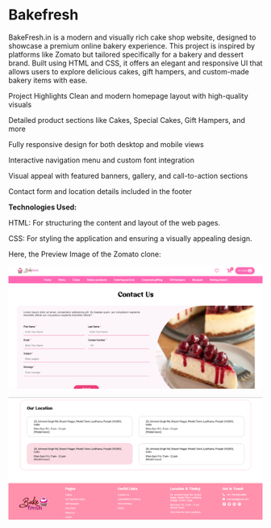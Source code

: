 # Bakefresh


BakeFresh.in is a modern and visually rich cake shop website, designed to showcase a premium online bakery experience. This project is inspired by platforms like Zomato but tailored specifically for a bakery and dessert brand. Built using HTML and CSS, it offers an elegant and responsive UI that allows users to explore delicious cakes, gift hampers, and custom-made bakery items with ease.

Project Highlights
Clean and modern homepage layout with high-quality visuals

Detailed product sections like Cakes, Special Cakes, Gift Hampers, and more

Fully responsive design for both desktop and mobile views

Interactive navigation menu and custom font integration

Visual appeal with featured banners, gallery, and call-to-action sections

Contact form and location details included in the footer

**Technologies Used:**

HTML: For structuring the content and layout of the web pages.

CSS: For styling the application and ensuring a visually appealing design.

Here, the Preview Image of the Zomato clone:

![Preview Image](bake1.png)


![Preview Image](bake_2.png)
